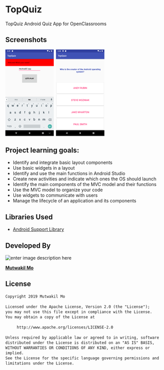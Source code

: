 # TopQuiz
TopQuiz Android Quiz App for OpenClassrooms

## Screenshots

<img src="./art/screen0.png" width="30%">&ensp;<img src="./art/screen1.png" width="30%">


## **Project learning goals:**

 - Identify and integrate basic layout components
 - Use basic widgets in a layout
 - Identify and use the main functions in Android Studio
 - Create new activities and indicate which ones the OS should launch
 - Identify the main components of the MVC model and their functions
 - Use the MVC model to organize your code
 - Use widgets to communicate with users
 - Manage the lifecycle of an application and its components
## Libraries Used

* [Android Support Library](https://developer.android.com/topic/libraries/support-library/)


## Developed By

![enter image description here](https://avatars1.githubusercontent.com/u/41000818?s=460&v=4)

[**Mutwakil Mo**](https://www.linkedin.com/in/mutwakil-mo/)

## License

    Copyright 2019 Mutwakil Mo

    Licensed under the Apache License, Version 2.0 (the "License");
    you may not use this file except in compliance with the License.
    You may obtain a copy of the License at

         http://www.apache.org/licenses/LICENSE-2.0

    Unless required by applicable law or agreed to in writing, software
    distributed under the License is distributed on an "AS IS" BASIS,
    WITHOUT WARRANTIES OR CONDITIONS OF ANY KIND, either express or implied.
    See the License for the specific language governing permissions and
    limitations under the License.
